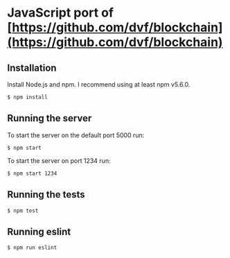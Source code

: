 # JavaScript port of [https://github.com/dvf/blockchain](https://github.com/dvf/blockchain)

## Installation

Install Node.js and npm. I recommend using at least npm v5.6.0.

```
$ npm install
```

## Running the server

To start the server on the default port 5000 run:

```
$ npm start
```

To start the server on port 1234 run:

```
$ npm start 1234
```

## Running the tests

```
$ npm test
```

## Running eslint

```
$ npm run eslint
```
